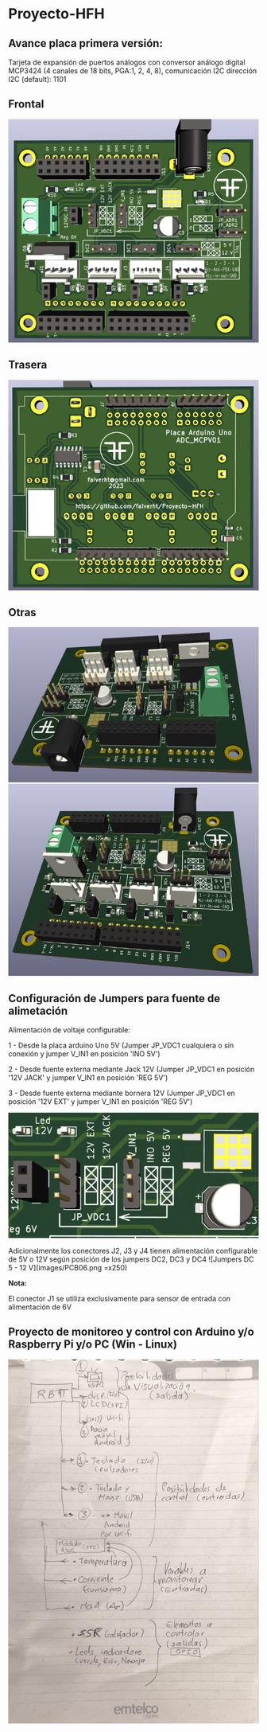# Proyecto-HFH

## Avance placa primera versión:
Tarjeta de expansión de puertos análogos con conversor análogo digital MCP3424 (4 canales de 18 bits, PGA:1, 2, 4, 8), comunicación I2C dirección I2C (default): 1101


## Frontal
![Imagen no se encuentra disponible](images/PCB01.png)
## Trasera
![Imagen no se encuentra disponible](images/PCB02.png)
## Otras
![Imagen no se encuentra disponible](images/PCB03.png)
![Imagen no se encuentra disponible](images/PCB04.png)
## Configuración de Jumpers para fuente de alimetación

Alimentación de voltaje configurable:

1 - Desde la placa arduino Uno 5V (Jumper JP_VDC1 cualquiera o sin conexión y jumper V_IN1 en posición 'INO 5V')

2 - Desde fuente externa mediante Jack 12V (Jumper JP_VDC1  en posición '12V JACK' y jumper V_IN1 en posición 'REG 5V')

3 - Desde fuente externa mediante bornera 12V (Jumper JP_VDC1  en posición '12V EXT' y jumper V_IN1 en posición 'REG 5V')

![Imagen no se encuentra disponible](images/PCB05.png)

Adicionalmente los conectores J2, J3 y J4 tienen alimentación configurable de 5V o 12V según posición de los jumpers DC2, DC3 y DC4
![Jumpers DC 5 - 12 V](images/PCB06.png =x250)


**Nota:**

El conector J1 se utiliza exclusivamente para sensor de entrada con alimentación de 6V


## Proyecto de monitoreo y control con Arduino y/o Raspberry Pi y/o PC (Win - Linux)

![Imagen no se encuentra disponible](images/Propuesta.jpeg)
